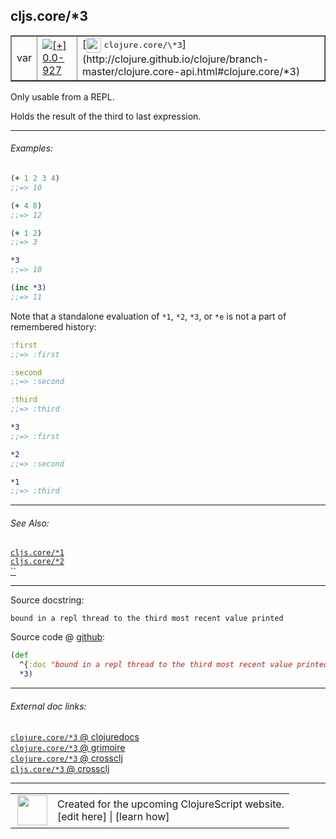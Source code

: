 ## cljs.core/\*3



 <table border="1">
<tr>
<td>var</td>
<td><a href="https://github.com/cljsinfo/cljs-api-docs/tree/0.0-927"><img valign="middle" alt="[+] 0.0-927" title="Added in 0.0-927" src="https://img.shields.io/badge/+-0.0--927-lightgrey.svg"></a> </td>
<td>
[<img height="24px" valign="middle" src="http://i.imgur.com/1GjPKvB.png"> <samp>clojure.core/\*3</samp>](http://clojure.github.io/clojure/branch-master/clojure.core-api.html#clojure.core/*3)
</td>
</tr>
</table>



Only usable from a REPL.

Holds the result of the third to last expression.



---

###### Examples:

```clj
(+ 1 2 3 4)
;;=> 10

(+ 4 8)
;;=> 12

(+ 1 2)
;;=> 3

*3
;;=> 10

(inc *3)
;;=> 11
```

Note that a standalone evaluation of `*1`, `*2`, `*3`, or `*e` is not a part of
remembered history:

```clj
:first
;;=> :first

:second
;;=> :second

:third
;;=> :third

*3
;;=> :first

*2
;;=> :second

*1
;;=> :third
```



---

###### See Also:

[`cljs.core/*1`](../cljs.core/STAR1.md)<br>
[`cljs.core/*2`](../cljs.core/STAR2.md)<br>
[``](../cljs.core/STARe.md)<br>

---


Source docstring:

```
bound in a repl thread to the third most recent value printed
```


Source code @ [github](https://github.com/clojure/clojurescript/blob/r1895/src/cljs/cljs/core.cljs#L48-L50):

```clj
(def
  ^{:doc "bound in a repl thread to the third most recent value printed"}
  *3)
```

<!--
Repo - tag - source tree - lines:

 <pre>
clojurescript @ r1895
└── src
    └── cljs
        └── cljs
            └── <ins>[core.cljs:48-50](https://github.com/clojure/clojurescript/blob/r1895/src/cljs/cljs/core.cljs#L48-L50)</ins>
</pre>

-->

---



###### External doc links:

[`clojure.core/*3` @ clojuredocs](http://clojuredocs.org/clojure.core/*3)<br>
[`clojure.core/*3` @ grimoire](http://conj.io/store/v1/org.clojure/clojure/1.7.0-beta3/clj/clojure.core/*3/)<br>
[`clojure.core/*3` @ crossclj](http://crossclj.info/fun/clojure.core/*3.html)<br>
[`cljs.core/*3` @ crossclj](http://crossclj.info/fun/cljs.core.cljs/*3.html)<br>

---

 <table>
<tr><td>
<img valign="middle" align="right" width="48px" src="http://i.imgur.com/Hi20huC.png">
</td><td>
Created for the upcoming ClojureScript website.<br>
[edit here] | [learn how]
</td></tr></table>

[edit here]:https://github.com/cljsinfo/cljs-api-docs/blob/master/cljsdoc/cljs.core/STAR3.cljsdoc
[learn how]:https://github.com/cljsinfo/cljs-api-docs/wiki/cljsdoc-files

<!--

This information was too distracting to show to readers, but I'll leave it
commented here since it is helpful to:

- pretty-print the data used to generate this document
- and show how to retrieve that data



The API data for this symbol:

```clj
{:description "Only usable from a REPL.\n\nHolds the result of the third to last expression.",
 :ns "cljs.core",
 :name "*3",
 :history [["+" "0.0-927"]],
 :type "var",
 :related ["cljs.core/*1" "cljs.core/*2" "cljs.core/*e"],
 :full-name-encode "cljs.core/STAR3",
 :source {:code "(def\n  ^{:doc \"bound in a repl thread to the third most recent value printed\"}\n  *3)",
          :title "Source code",
          :repo "clojurescript",
          :tag "r1895",
          :filename "src/cljs/cljs/core.cljs",
          :lines [48 50]},
 :examples [{:id "d7a6e9",
             :content "```clj\n(+ 1 2 3 4)\n;;=> 10\n\n(+ 4 8)\n;;=> 12\n\n(+ 1 2)\n;;=> 3\n\n*3\n;;=> 10\n\n(inc *3)\n;;=> 11\n```\n\nNote that a standalone evaluation of `*1`, `*2`, `*3`, or `*e` is not a part of\nremembered history:\n\n```clj\n:first\n;;=> :first\n\n:second\n;;=> :second\n\n:third\n;;=> :third\n\n*3\n;;=> :first\n\n*2\n;;=> :second\n\n*1\n;;=> :third\n```"}],
 :full-name "cljs.core/*3",
 :clj-symbol "clojure.core/*3",
 :docstring "bound in a repl thread to the third most recent value printed"}

```

Retrieve the API data for this symbol:

```clj
;; from Clojure REPL
(require '[clojure.edn :as edn])
(-> (slurp "https://raw.githubusercontent.com/cljsinfo/cljs-api-docs/catalog/cljs-api.edn")
    (edn/read-string)
    (get-in [:symbols "cljs.core/*3"]))
```

-->

